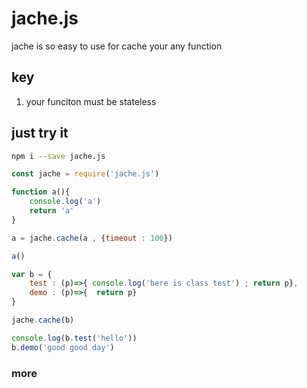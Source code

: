 # jache.js
jache is so easy to use for cache your any function

## key
1. your funciton must be stateless
 
## just try it
```bash
npm i --save jache.js
```

```js
const jache = require('jache.js')

function a(){
    console.log('a')
    return 'a'
}

a = jache.cache(a , {timeout : 100})

a()

var b = {
    test : (p)=>{ console.log('here is class test') ; return p},
    demo : (p)=>{  return p}
}

jache.cache(b)

console.log(b.test('hello'))
b.demo('good good day')

```

### more 
```js


```